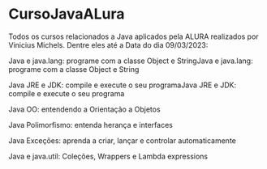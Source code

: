 # CursoJavaALura

Todos os cursos relacionados a Java aplicados pela ALURA realizados por Vinicius Michels.
Dentre eles até a Data do dia 09/03/2023:

Java e java.lang: programe com a classe Object e StringJava e java.lang: programe com a classe Object e String

Java JRE e JDK: compile e execute o seu programaJava JRE e JDK: compile e execute o seu programa

Java OO: entendendo a Orientação a Objetos

Java Polimorfismo: entenda herança e interfaces

Java Exceções: aprenda a criar, lançar e controlar automaticamente

Java e java.util: Coleções, Wrappers e Lambda expressions
